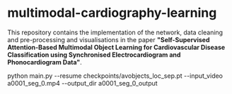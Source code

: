 # multimodal-cardiography-learning
This repository contains the implementation of the network, data cleaning and pre-processing and visualisations in the paper **"Self-Supervised Attention-Based Multimodal Object Learning for Cardiovascular Disease Classification using Synchronised Electrocardiogram and Phonocardiogram Data"**.

python main.py  --resume checkpoints/avobjects_loc_sep.pt --input_video a0001_seg_0.mp4 --output_dir a0001_seg_0_output

